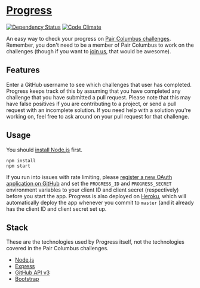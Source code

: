 # [Progress](http://challengeprogress.herokuapp.com/)
[![Dependency Status](https://gemnasium.com/paircolumbus/progress.svg)](https://gemnasium.com/paircolumbus/progress)
[![Code Climate](https://codeclimate.com/github/paircolumbus/progress/badges/gpa.svg)](https://codeclimate.com/github/paircolumbus/progress)

An easy way to check your progress on [Pair Columbus challenges](https://github.com/paircolumbus/Welcome/blob/master/ChallengeGuide.md). Remember, you don't need to be a member of Pair Columbus to work on the challenges (though if you want to [join us](http://paircolumbus.org/), that would be awesome).

## Features
Enter a GitHub username to see which challenges that user has completed. Progress keeps track of this by assuming that you have completed any challenge that you have submitted a pull request. Please note that this may have false positives if you are contributing to a project, or send a pull request with an incomplete solution. If you need help with a solution you're working on, feel free to ask around on your pull request for that challenge.

## Usage
You should [install Node.js](http://nodejs.org/download/) first.
```shell
npm install
npm start
```
If you run into issues with rate limiting, please [register a new OAuth application on GitHub](https://github.com/settings/applications/new) and set the `PROGRESS_ID` and `PROGRESS_SECRET` environment variables to your client ID and client secret (respectively) before you start the app.
Progress is also deployed on [Heroku](https://www.heroku.com/), which will automatically deploy the app whenever you commit to `master` (and it already has the client ID and client secret set up.

## Stack
These are the technologies used by Progress itself, not the technologies covered in the Pair Columbus challenges.
- [Node.js](http://nodejs.org/)
- [Express](http://expressjs.com/)
- [GitHub API v3](https://developer.github.com/v3/)
- [Bootstrap](http://getbootstrap.com/)
